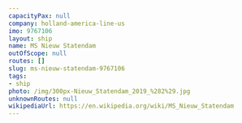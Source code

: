 ```yaml
---
capacityPax: null
company: holland-america-line-us
imo: 9767106
layout: ship
name: MS Nieuw Statendam
outOfScope: null
routes: []
slug: ms-nieuw-statendam-9767106
tags:
- ship
photo: /img/300px-Nieuw_Statendam_2019_%282%29.jpg
unknownRoutes: null
wikipediaUrl: https://en.wikipedia.org/wiki/MS_Nieuw_Statendam
---
```

